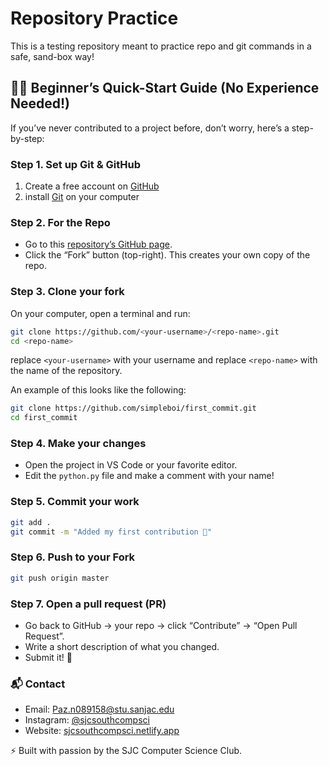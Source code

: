 # Repository Practice

This is a testing repository meant to practice repo and git commands in a safe, sand-box way!

## 🧑‍💻 Beginner’s Quick-Start Guide (No Experience Needed!)

If you’ve never contributed to a project before, don’t worry, here’s a step-by-step:

### Step 1. Set up Git & GitHub

1. Create a free account on [GitHub](https://github.com/)
2. install [Git](https://git-scm.com/) on your computer

### Step 2. For the Repo

* Go to this [repository’s GitHub page](https://github.com/SJC-CS-Club/computer_science_club).
* Click the “Fork” button (top-right). This creates your own copy of the repo.

### Step 3. Clone your fork

On your computer, open a terminal and run:

```bash
git clone https://github.com/<your-username>/<repo-name>.git
cd <repo-name>
```

replace ```<your-username>``` with your username and replace ```<repo-name>``` with the name of the repository.

An example of this looks like the following:

```bash
git clone https://github.com/simpleboi/first_commit.git
cd first_commit
```

### Step 4. Make your changes

* Open the project in VS Code or your favorite editor.
* Edit the `python.py` file and make a comment with your name!

### Step 5. Commit your work

```bash
git add .
git commit -m "Added my first contribution 🎉"
```

### Step 6. Push to your Fork

```bash
git push origin master
```

### Step 7. Open a pull request (PR)

* Go back to GitHub → your repo → click “Contribute” → “Open Pull Request”.
* Write a short description of what you changed.
* Submit it! 🎉

### 📬 Contact

* Email: [Paz.n089158@stu.sanjac.edu](Paz.n089158@stu.sanjac.edu)
* Instagram: [@sjcsouthcompsci](https://www.instagram.com/sjcsouthcompsci/)
* Website: [sjcsouthcompsci.netlify.app](sjcsouthcompsci.netlify.app)

⚡ Built with passion by the SJC Computer Science Club.
